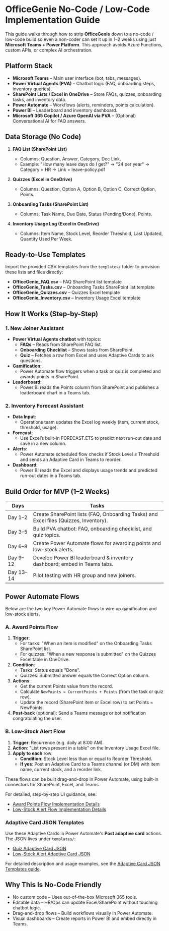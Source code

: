 # OfficeGenie No-Code / Low-Code Implementation Guide

This guide walks through how to strip **OfficeGenie** down to a no-code / low-code build so even a non-coder can set it up in 1–2 weeks using just **Microsoft Teams + Power Platform**. This approach avoids Azure Functions, custom APIs, or complex AI orchestration.

## Platform Stack

* **Microsoft Teams** &ndash; Main user interface (bot, tabs, messages).
* **Power Virtual Agents (PVA)** &ndash; Chatbot logic (FAQ, onboarding steps, inventory queries).
* **SharePoint Lists / Excel in OneDrive** &ndash; Store FAQs, quizzes, onboarding tasks, and inventory data.
* **Power Automate** &ndash; Workflows (alerts, reminders, points calculation).
* **Power BI** &ndash; Leaderboard and inventory dashboard.
* **Microsoft 365 Copilot / Azure OpenAI via PVA** &ndash; (Optional) Conversational AI for FAQ answers.

## Data Storage (No Code)

1. **FAQ List (SharePoint List)**
   * Columns: Question, Answer, Category, Doc Link.
   * Example: "How many leave days do I get?" → "24 per year" → Category = HR → Link = leave-policy.pdf

2. **Quizzes (Excel in OneDrive)**
   * Columns: Question, Option A, Option B, Option C, Correct Option, Points.

3. **Onboarding Tasks (SharePoint List)**
   * Columns: Task Name, Due Date, Status (Pending/Done), Points.

4. **Inventory Usage Log (Excel in OneDrive)**
   * Columns: Item Name, Stock Level, Reorder Threshold, Last Updated, Quantity Used Per Week.

## Ready-to-Use Templates

Import the provided CSV templates from the `templates/` folder to provision these lists and files directly:

- **OfficeGenie_FAQ.csv** – FAQ SharePoint list template
- **OfficeGenie_Tasks.csv** – Onboarding Tasks SharePoint list template
- **OfficeGenie_Quizzes.csv** – Quizzes Excel template
- **OfficeGenie_Inventory.csv** – Inventory Usage Excel template

## How It Works (Step-by-Step)

### 1. New Joiner Assistant

* **Power Virtual Agents chatbot** with topics:
  * **FAQs** &ndash; Reads from SharePoint FAQ list.
  * **Onboarding Checklist** &ndash; Shows tasks from SharePoint.
  * **Quiz** &ndash; Fetches a row from Excel and uses Adaptive Cards to ask questions.
* **Gamification**:
  * Power Automate flow triggers when a task or quiz is completed and awards points in SharePoint.
* **Leaderboard**:
  * Power BI reads the Points column from SharePoint and publishes a leaderboard chart in a Teams tab.

### 2. Inventory Forecast Assistant

* **Data Input**:
  * Operations team updates the Excel log weekly (item, current stock, threshold, usage).
* **Forecast**:
  * Use Excel’s built-in FORECAST.ETS to predict next run-out date and save in a new column.
* **Alerts**:
  * Power Automate scheduled flow checks if Stock Level ≤ Threshold and sends an Adaptive Card in Teams to reorder.
* **Dashboard**:
  * Power BI reads the Excel and displays usage trends and predicted run-out dates in a Teams tab.

## Build Order for MVP (1–2 Weeks)

| Days      | Tasks                                                                 |
|-----------|-----------------------------------------------------------------------|
| Day 1–2   | Create SharePoint lists (FAQ, Onboarding Tasks) and Excel files (Quizzes, Inventory). |
| Day 3–5   | Build PVA chatbot: FAQ, onboarding checklist, and quiz topics.        |
| Day 6–8   | Create Power Automate flows for awarding points and low-stock alerts. |
| Day 9–12  | Develop Power BI leaderboard & inventory dashboard; embed in Teams tabs. |
| Day 13–14 | Pilot testing with HR group and new joiners.                         |

## Power Automate Flows

Below are the two key Power Automate flows to wire up gamification and low-stock alerts.

### A. Award Points Flow

1. **Trigger**:
   - For tasks: "When an item is modified" on the Onboarding Tasks SharePoint list.
   - For quizzes: "When a new response is submitted" on the Quizzes Excel table in OneDrive.
2. **Condition**:
   - Tasks: Status equals "Done".
   - Quizzes: Submitted answer equals the Correct Option column.
3. **Actions**:
   - Get the current Points value from the record.
   - Calculate `NewPoints = CurrentPoints + Points` (from the task or quiz row).
   - Update the record (SharePoint item or Excel row) to set Points = NewPoints.
4. **Post-back** (optional): Send a Teams message or bot notification congratulating the user.

### B. Low-Stock Alert Flow

1. **Trigger**: Recurrence (e.g. daily at 8:00 AM).
2. **Action**: "List rows present in a table" on the Inventory Usage Excel file.
3. **Apply to each** row:
   - **Condition**: Stock Level less than or equal to Reorder Threshold.
   - **If yes**: Post an Adaptive Card to a Teams channel (or DM) with item name, current stock, and a reorder link.

These flows can be built drag-and-drop in Power Automate, using built-in connectors for SharePoint, Excel, and Teams.

For detailed, step-by-step UI guidance, see:

- [Award Points Flow Implementation Details](flows/award-points-flow-details.md)
- [Low-Stock Alert Flow Implementation Details](flows/low-stock-alert-flow-details.md)

### Adaptive Card JSON Templates

Use these Adaptive Cards in Power Automate's **Post adaptive card** actions. The JSON lives under `templates/`:

- [Quiz Adaptive Card JSON](../templates/quiz-adaptive-card.json)
- [Low-Stock Alert Adaptive Card JSON](../templates/low-stock-adaptive-card.json)

For detailed description and usage examples, see the [Adaptive Card JSON Templates guide](flows/adaptive-card-templates.md).

## Why This Is No-Code Friendly

* No custom code &ndash; Uses out-of-the-box Microsoft 365 tools.
* Editable data &ndash; HR/Ops can update Excel/SharePoint without touching chatbot logic.
* Drag-and-drop flows &ndash; Build workflows visually in Power Automate.
* Visual dashboards &ndash; Create reports in Power BI and embed directly in Teams.
